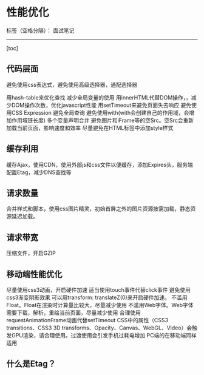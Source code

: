 ﻿# 性能优化

标签（空格分隔）： 面试笔记

---

[toc]
## 代码层面
避免使用css表达式，避免使用高级选择器，通配选择器

用hash-table来优化查找
减少全局变量的使用
用innerHTML代替DOM操作，，减少DOM操作次数，优化javascript性能
用setTimeout来避免页面失去响应
避免使用CSS Expression
避免全局查询
避免使用with(with会创建自己的作用域，会增加作用域链长度)
多个变量声明合并
避免图片和iFrame等的空Src。空Src会重新加载当前页面，影响速度和效率
尽量避免在HTML标签中添加style样式


## 缓存利用
缓存Ajax，使用CDN，使用外部js和css文件以便缓存，添加Expires头，服务端配置Etag，减少DNS查找等

## 请求数量
合并样式和脚本，使用css图片精灵，初始首屏之外的图片资源按需加载，静态资源延迟加载。

## 请求带宽
压缩文件，开启GZIP

## 移动端性能优化
尽量使用css3动画，开启硬件加速
适当使用touch事件代替click事件
避免使用css3渐变阴影效果
可以用transform: translateZ(0)来开启硬件加速。
不滥用Float。Float在渲染时计算量比较大，尽量减少使用
不滥用Web字体。Web字体需要下载，解析，重绘当前页面，尽量减少使用
合理使用requestAnimationFrame动画代替setTimeout
CSS中的属性（CSS3 transitions、CSS3 3D transforms、Opacity、Canvas、WebGL、Video）会触发GPU渲染，请合理使用。过渡使用会引发手机过耗电增加
PC端的在移动端同样适用

## 什么是Etag？





